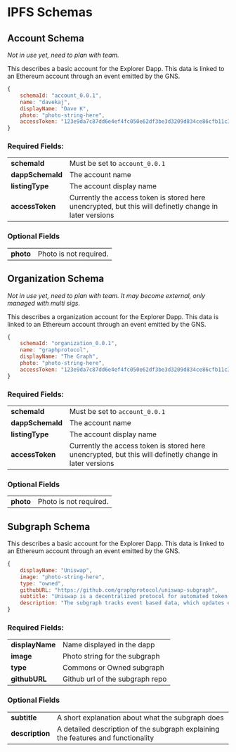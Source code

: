 
# IPFS Schemas

## Account Schema
*Not in use yet, need to plan with team.*

This describes a basic account for the Explorer Dapp. This data is linked to an Ethereum account through an event emitted by the GNS. 

```javascript
{
    schemaId: "account_0.0.1",
    name: "davekaj",
    displayName: "Dave K",
    photo: "photo-string-here",
    accessToken: "123e9da7c87dd6e4ef4fc050e62df3be3d3209d834ce86cfb11c3",
}
```

### Required Fields:

| | |
|----|-----|
|**schemaId** | Must be set to `account_0.0.1` |
|**dappSchemaId** | The account name |
|**listingType** | The account display name |
|**accessToken** | Currently the access token is stored here unencrypted, but this will definetly change in later versions  |

### Optional Fields

| | |
|----|-----|
|**photo** | Photo is not required.|


## Organization Schema
*Not in use yet, need to plan with team. It may become external, only managed with multi sigs.*

This describes a organization account for the Explorer Dapp. This data is linked to an Ethereum account through an event emitted by the GNS. 

```javascript
{
    schemaId: "organization_0.0.1",
    name: "graphprotocol",
    displayName: "The Graph",
    photo: "photo-string-here",
    accessToken: "123e9da7c87dd6e4ef4fc050e62df3be3d3209d834ce86cfb11c3",
}
```

### Required Fields:

| | |
|----|-----|
|**schemaId** | Must be set to `account_0.0.1` |
|**dappSchemaId** | The account name |
|**listingType** | The account display name |
|**accessToken** | Currently the access token is stored here unencrypted, but this will definetly change in later versions  |

### Optional Fields

| | |
|----|-----|
|**photo** | Photo is not required.|

## Subgraph Schema

This describes a basic account for the Explorer Dapp. This data is linked to an Ethereum account through an event emitted by the GNS. 

```javascript
{
    displayName: "Uniswap",
    image: "photo-string-here",
    type: "owned",
    githubURL: "https://github.com/graphprotocol/uniswap-subgraph",
    subtitle: "Uniswap is a decentralized protocol for automated token exchange on Ethereum",
    description: "The subgraph tracks event based data, which updates each exchange to index the live data. It also stores historical data entities, which can be used, and queried to build historical data, which can be used for charts."
}
```

### Required Fields:

| | |
|----|-----|
|**displayName** | Name displayed in the dapp |
|**image** | Photo string for the subgraph |
|**type** | Commons or Owned subgraph |
|**githubURL** | Github url of the subgraph repo|

### Optional Fields

| | |
|----|-----|
|**subtitle** | A short explanation about what the subgraph does|
|**description** | A detailed description of the subgraph explaining the features and functionality|